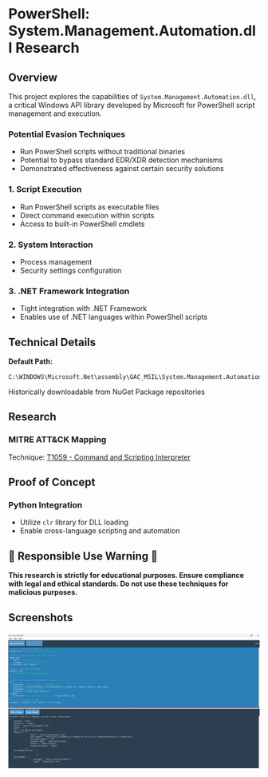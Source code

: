 # PowerShell: System.Management.Automation.dll Research

## Overview
This project explores the capabilities of `System.Management.Automation.dll`, a critical Windows API library developed by Microsoft for PowerShell script management and execution.

### Potential Evasion Techniques
- Run PowerShell scripts without traditional binaries
- Potential to bypass standard EDR/XDR detection mechanisms
- Demonstrated effectiveness against certain security solutions

### 1. Script Execution
- Run PowerShell scripts as executable files
- Direct command execution within scripts
- Access to built-in PowerShell cmdlets

### 2. System Interaction
- Process management
- Security settings configuration

### 3. .NET Framework Integration
- Tight integration with .NET Framework
- Enables use of .NET languages within PowerShell scripts

## Technical Details
**Default Path:**
```
C:\WINDOWS\Microsoft.Net\assembly\GAC_MSIL\System.Management.Automation\v4.0_3.0.0.0__31bf3856ad364e35\System.Management.Automation.dll
```
Historically downloadable from NuGet Package repositories

##  Research

### MITRE ATT&CK Mapping
Technique: [T1059 - Command and Scripting Interpreter](https://attack.mitre.org/techniques/T1059/)



## Proof of Concept

### Python Integration
- Utilize `clr` library for DLL loading
- Enable cross-language scripting and automation

## 🚨 Responsible Use Warning 🚨
**This research is strictly for educational purposes. Ensure compliance with legal and ethical standards. Do not use these techniques for malicious purposes.**

## Screenshots
<div>
        <img src="https://github.com/idanless/Powershell_Hide/blob/main/PsGui.jpg?raw=true" alt=" Screenshot" style="max-width: 100%; height: auto; display: block; margin: 20px 0;" />
    </div>
